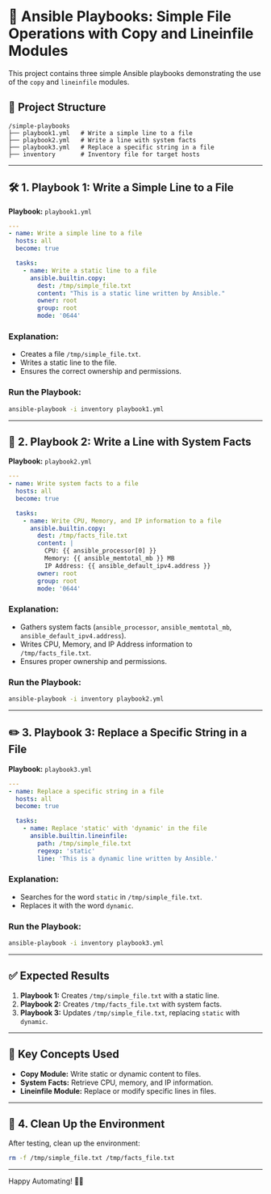 # 🚀 **Ansible Playbooks: Simple File Operations with Copy and Lineinfile Modules**

This project contains three simple Ansible playbooks demonstrating the use of the `copy` and `lineinfile` modules.

## 📂 **Project Structure**

```
/simple-playbooks
├── playbook1.yml   # Write a simple line to a file
├── playbook2.yml   # Write a line with system facts
├── playbook3.yml   # Replace a specific string in a file
├── inventory       # Inventory file for target hosts
```

---

## 🛠️ **1. Playbook 1: Write a Simple Line to a File**

**Playbook:** `playbook1.yml`

```yaml
---
- name: Write a simple line to a file
  hosts: all
  become: true

  tasks:
    - name: Write a static line to a file
      ansible.builtin.copy:
        dest: /tmp/simple_file.txt
        content: "This is a static line written by Ansible."
        owner: root
        group: root
        mode: '0644'
```

### **Explanation:**
- Creates a file `/tmp/simple_file.txt`.
- Writes a static line to the file.
- Ensures the correct ownership and permissions.

### **Run the Playbook:**
```bash
ansible-playbook -i inventory playbook1.yml
```

---

## 🧪 **2. Playbook 2: Write a Line with System Facts**

**Playbook:** `playbook2.yml`

```yaml
---
- name: Write system facts to a file
  hosts: all
  become: true

  tasks:
    - name: Write CPU, Memory, and IP information to a file
      ansible.builtin.copy:
        dest: /tmp/facts_file.txt
        content: |
          CPU: {{ ansible_processor[0] }}
          Memory: {{ ansible_memtotal_mb }} MB
          IP Address: {{ ansible_default_ipv4.address }}
        owner: root
        group: root
        mode: '0644'
```

### **Explanation:**
- Gathers system facts (`ansible_processor`, `ansible_memtotal_mb`, `ansible_default_ipv4.address`).
- Writes CPU, Memory, and IP Address information to `/tmp/facts_file.txt`.
- Ensures proper ownership and permissions.

### **Run the Playbook:**
```bash
ansible-playbook -i inventory playbook2.yml
```

---

## ✏️ **3. Playbook 3: Replace a Specific String in a File**

**Playbook:** `playbook3.yml`

```yaml
---
- name: Replace a specific string in a file
  hosts: all
  become: true

  tasks:
    - name: Replace 'static' with 'dynamic' in the file
      ansible.builtin.lineinfile:
        path: /tmp/simple_file.txt
        regexp: 'static'
        line: 'This is a dynamic line written by Ansible.'
```

### **Explanation:**
- Searches for the word `static` in `/tmp/simple_file.txt`.
- Replaces it with the word `dynamic`.

### **Run the Playbook:**
```bash
ansible-playbook -i inventory playbook3.yml
```

---

## ✅ **Expected Results**

1. **Playbook 1:** Creates `/tmp/simple_file.txt` with a static line.
2. **Playbook 2:** Creates `/tmp/facts_file.txt` with system facts.
3. **Playbook 3:** Updates `/tmp/simple_file.txt`, replacing `static` with `dynamic`.

---

## 📖 **Key Concepts Used**

- **Copy Module:** Write static or dynamic content to files.
- **System Facts:** Retrieve CPU, memory, and IP information.
- **Lineinfile Module:** Replace or modify specific lines in files.

---

## 🚦 **4. Clean Up the Environment**

After testing, clean up the environment:
```bash
rm -f /tmp/simple_file.txt /tmp/facts_file.txt
```

---

Happy Automating! 🚀✨
